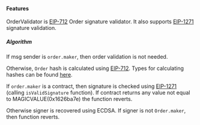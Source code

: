 #### Features

OrderValidator is [EIP-712](https://github.com/ethereum/EIPs/blob/master/EIPS/eip-712.md) Order signature validator. It also supports [EIP-1271](https://github.com/ethereum/EIPs/blob/master/EIPS/eip-1271.md) signature validation.

##### Algorithm 

If msg sender is `order.maker`, then order validation is not needed. 

Otherwise, `Order` hash is calculated using [EIP-712](https://github.com/ethereum/EIPs/blob/master/EIPS/eip-712.md). Types for calculating hashes can be found [here](./LibOrder.md).

If `order.maker` is a contract, then signature is checked using [EIP-1271](https://github.com/ethereum/EIPs/blob/master/EIPS/eip-1271.md) (calling `isValidSignature` function). If contract returns any value not equal to MAGICVALUE(0x1626ba7e) the function reverts.

Otherwise signer is recovered using ECDSA. If signer is not `Order.maker`, then function reverts.
